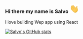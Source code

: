 ### Hi there my name is Salvo <img src="https://raw.githubusercontent.com/ABSphreak/ABSphreak/master/gifs/Hi.gif" width="30px">


I love  building Wep app using React


[![Salvo's GitHub stats](https://github-readme-stats.vercel.app/api?username=sal9110)](https://github.com/sal9110/github-readme-stats)

<!--
**sal9110/sal9110** is a ✨ _special_ ✨ repository because its `README.md` (this file) appears on your GitHub profile.

Here are some ideas to get you started:

- 🔭 I’m currently working on ...
- 🌱 I’m currently learning ...
- 👯 I’m looking to collaborate on ...
- 🤔 I’m looking for help with ...
- 💬 Ask me about ...
- 📫 How to reach me: ...
- 😄 Pronouns: ...
- ⚡ Fun fact: ...
-->
